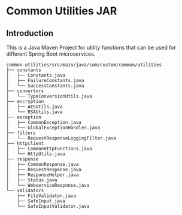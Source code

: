 # Common Utilities JAR

## Introduction
This is a Java Maven Project for utility functions that can be used for different Spring Boot microservices.

```
common-utilities/src/main/java/com/custom/common/utilities
├── constants
│   ├── Constants.java
│   ├── FailureConstants.java
│   └── SuccessConstants.java
├── convertors
│   └── TypeConversionUtils.java
├── encryption
│   ├── AESUtils.java
│   └── RSAUtils.java
├── exception
│   ├── CommonException.java
│   └── GlobalExceptionHandler.java
├── filters
│   └── RequestResponseLoggingFilter.java
├── httpclient
│   ├── CommonHttpFunctions.java
│   └── HttpUtils.java
├── response
│   ├── CommonResponse.java
│   ├── RequestResponse.java
│   ├── ResponseHelper.java
│   ├── Status.java
│   └── WebserviceResponse.java
└── validators
    ├── FileValidator.java
    ├── SafeInput.java
    └── SafeInputValidator.java
```
